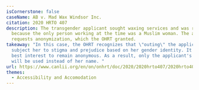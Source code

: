 ```yaml
---
isCornerstone: false
caseName: AB v. Mad Wax Windsor Inc.
citation: 2020 HRTO 407
description: The transgender applicant sought waxing services and was refused
  because the only person working at the time was a Muslim woman. The applicant
  requests anonymization, which the OHRT granted.
takeaway: "In this case, the OHRT recognizes that \"outing\" the applicant would
  subject her to stigma and prejudice based on her gender identity. It is in her
  best interest to remain anonymous. As a result, only the applicant's initials
  will be used instead of her name. "
url: https://www.canlii.org/en/on/onhrt/doc/2020/2020hrto407/2020hrto407.html?searchUrlHash=AAAAAQBPImdlbmRlciBleHByZXNzaW9uIiwgImdlbmRlciBpZGVudGl0eSIsICJnZW5kZXIiLCAiZGlzY3JpbWluYXRpb24iLCB0cmFuc2dlbmRlcgAAAAAB&resultIndex=1
themes:
  - Accessibility and Accomodation
---
```

